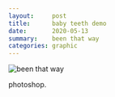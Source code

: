 ```yaml
---
layout:     post
title:      baby teeth demo
date:       2020-05-13
summary:    been that way
categories: graphic
---
```


![been that way](https://i.imgur.com/2JN6vV4.png)

photoshop.
